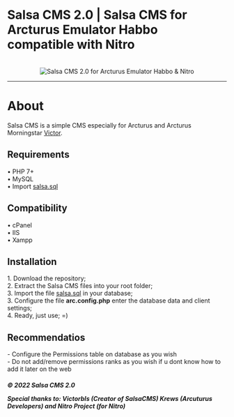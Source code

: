 # Salsa CMS 2.0 | Salsa CMS for Arcturus Emulator Habbo compatible with Nitro
<br>
<center>
    <img alt="Salsa CMS 2.0 for Arcturus Emulator Habbo & Nitro" title="Salsa CMS for Arcturus Emulator Habbo & Nitro" src="https://habbofont.net/font/habbo_clicker/salsa%20cms.gif">
</center>
<hr>

<h1>About</h1> 
Salsa CMS is a simple CMS especially for Arcturus and Arcturus Morningstar <a href="https://github.com/victorlbs"> Victor</a>.


<h2>Requirements</h2> 
• PHP 7+
<br> • MySQL
<br> • Import <a target="_blank" href="https://github.com/victorlbs/Salsa-CMS-for-Arcturus-Emulator/blob/master/structure/util/sql/salsa.sql">salsa.sql</a>

<h2>Compatibility</h2> 
• cPanel
<br> • IIS
<br> • Xampp

<h2>Installation</h2> 
1. Download the repository; <br>
2. Extract the Salsa CMS files into your root folder; <br>
3. Import the file <a target="_blank" href="https://github.com/victorlbs/Salsa-CMS-for-Arcturus-Emulator/blob/master/structure/util/sql/salsa.sql">salsa.sql</a> in your database; <br>
3. Configure the file <b>arc.config.php</b> enter the database data and client settings; <br>
4. Ready, just use; =)

<h2>Recommendatios</h2>
- Configure the Permissions table on database as you wish
<br>- Do not add/remove permissions ranks as you wish if u dont know how to add it later on the web





<br>
<h5>© 2022 Salsa CMS 2.0
<br>

<p>Special thanks to: Victorbls (Creator of SalsaCMS) Krews (Arcuturus Developers) and Nitro Project (for Nitro)


